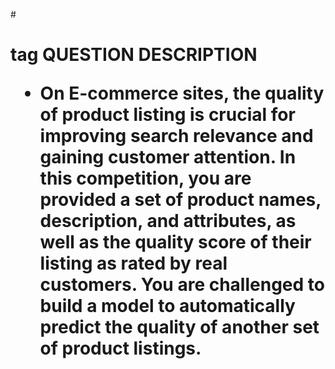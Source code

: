#<h1>tag QUESTION DESCRIPTION 


* On E-commerce sites, the quality of product listing is crucial for improving search relevance and gaining customer attention. 
In this competition, you are provided a set of product names, description, and attributes,
as well as the quality score of their listing as rated by real customers.
You are challenged to build a model to automatically predict the quality of another set of product listings.

